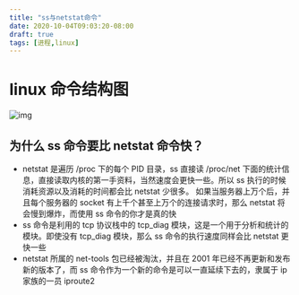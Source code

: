 ```yaml
---
title: "ss与netstat命令"
date: 2020-10-04T09:03:20-08:00
draft: true
tags: [进程,linux]
---
```


# linux 命令结构图

![img](20190121174817835.png)

## 为什么 ss 命令要比 netstat 命令快？

- netstat 是遍历 /proc 下的每个 PID 目录，ss 直接读 /proc/net 下面的统计信息，直接读取内核的第一手资料，当然速度会更快一些。所以 ss 执行的时候消耗资源以及消耗的时间都会比 netstat 少很多。
如果当服务器上万个后，并且每个服务器的 socket 有上千个甚至上万个的连接请求时，那么 netstat 将会慢到爆炸，而使用 ss 命令的你才是真的快
- ss 命令是利用的 tcp 协议栈中的 tcp_diag 模块，这是一个用于分析和统计的模块。即使没有 tcp_diag 模块，那么 ss 命令的执行速度同样会比 netstat 更快一些
- netstat 所属的 net-tools 包已经被淘汰，并且在 2001 年已经不再更新和发布新的版本了，而 ss 命令作为一个新的命令是可以一直延续下去的，隶属于 ip 家族的一员 iproute2